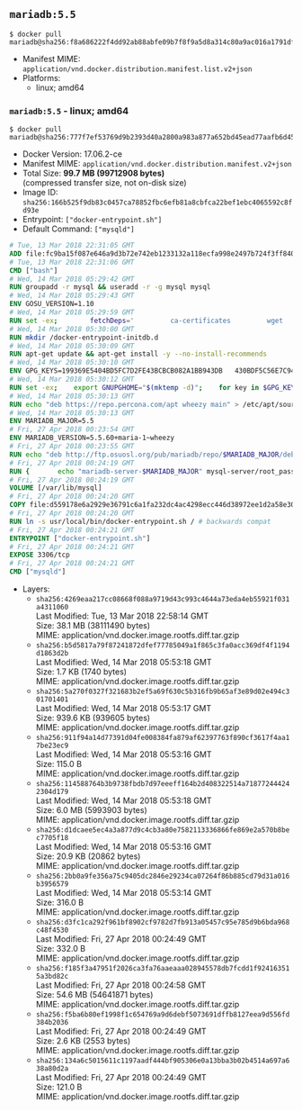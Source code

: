 ## `mariadb:5.5`

```console
$ docker pull mariadb@sha256:f8a686222f4dd92ab88abfe09b7f8f9a5d8a314c80a9ac016a1791dfa6a3dc58
```

-	Manifest MIME: `application/vnd.docker.distribution.manifest.list.v2+json`
-	Platforms:
	-	linux; amd64

### `mariadb:5.5` - linux; amd64

```console
$ docker pull mariadb@sha256:777f7ef53769d9b2393d40a2800a983a877a652bd45ead77aafb6d45e47b5e5f
```

-	Docker Version: 17.06.2-ce
-	Manifest MIME: `application/vnd.docker.distribution.manifest.v2+json`
-	Total Size: **99.7 MB (99712908 bytes)**  
	(compressed transfer size, not on-disk size)
-	Image ID: `sha256:166b525f9db83c0457ca78852fbc6efb81a8cbfca22bef1ebc4065592c8fd93e`
-	Entrypoint: `["docker-entrypoint.sh"]`
-	Default Command: `["mysqld"]`

```dockerfile
# Tue, 13 Mar 2018 22:31:05 GMT
ADD file:fc9ba15f087e646a9d3b72e742eb1233132a118ecfa998e2497b724f3ff84061 in / 
# Tue, 13 Mar 2018 22:31:06 GMT
CMD ["bash"]
# Wed, 14 Mar 2018 05:29:42 GMT
RUN groupadd -r mysql && useradd -r -g mysql mysql
# Wed, 14 Mar 2018 05:29:43 GMT
ENV GOSU_VERSION=1.10
# Wed, 14 Mar 2018 05:29:59 GMT
RUN set -ex; 		fetchDeps=' 		ca-certificates 		wget 	'; 	apt-get update; 	apt-get install -y --no-install-recommends $fetchDeps; 	rm -rf /var/lib/apt/lists/*; 		dpkgArch="$(dpkg --print-architecture | awk -F- '{ print $NF }')"; 	wget -O /usr/local/bin/gosu "https://github.com/tianon/gosu/releases/download/$GOSU_VERSION/gosu-$dpkgArch"; 	wget -O /usr/local/bin/gosu.asc "https://github.com/tianon/gosu/releases/download/$GOSU_VERSION/gosu-$dpkgArch.asc"; 		export GNUPGHOME="$(mktemp -d)"; 	gpg --keyserver ha.pool.sks-keyservers.net --recv-keys B42F6819007F00F88E364FD4036A9C25BF357DD4; 	gpg --batch --verify /usr/local/bin/gosu.asc /usr/local/bin/gosu; 	rm -r "$GNUPGHOME" /usr/local/bin/gosu.asc; 		chmod +x /usr/local/bin/gosu; 	gosu nobody true; 		apt-get purge -y --auto-remove $fetchDeps
# Wed, 14 Mar 2018 05:30:00 GMT
RUN mkdir /docker-entrypoint-initdb.d
# Wed, 14 Mar 2018 05:30:09 GMT
RUN apt-get update && apt-get install -y --no-install-recommends 		apt-transport-https ca-certificates 		pwgen 	&& rm -rf /var/lib/apt/lists/*
# Wed, 14 Mar 2018 05:30:10 GMT
ENV GPG_KEYS=199369E5404BD5FC7D2FE43BCBCB082A1BB943DB 	430BDF5C56E7C94E848EE60C1C4CBDCDCD2EFD2A 	4D1BB29D63D98E422B2113B19334A25F8507EFA5
# Wed, 14 Mar 2018 05:30:12 GMT
RUN set -ex; 	export GNUPGHOME="$(mktemp -d)"; 	for key in $GPG_KEYS; do 		gpg --keyserver ha.pool.sks-keyservers.net --recv-keys "$key"; 	done; 	gpg --export $GPG_KEYS > /etc/apt/trusted.gpg.d/mariadb.gpg; 	rm -r "$GNUPGHOME"; 	apt-key list
# Wed, 14 Mar 2018 05:30:13 GMT
RUN echo "deb https://repo.percona.com/apt wheezy main" > /etc/apt/sources.list.d/percona.list 	&& { 		echo 'Package: *'; 		echo 'Pin: release o=Percona Development Team'; 		echo 'Pin-Priority: 998'; 	} > /etc/apt/preferences.d/percona
# Wed, 14 Mar 2018 05:30:13 GMT
ENV MARIADB_MAJOR=5.5
# Fri, 27 Apr 2018 00:23:54 GMT
ENV MARIADB_VERSION=5.5.60+maria-1~wheezy
# Fri, 27 Apr 2018 00:23:55 GMT
RUN echo "deb http://ftp.osuosl.org/pub/mariadb/repo/$MARIADB_MAJOR/debian wheezy main" > /etc/apt/sources.list.d/mariadb.list 	&& { 		echo 'Package: *'; 		echo 'Pin: release o=MariaDB'; 		echo 'Pin-Priority: 999'; 	} > /etc/apt/preferences.d/mariadb
# Fri, 27 Apr 2018 00:24:19 GMT
RUN { 		echo "mariadb-server-$MARIADB_MAJOR" mysql-server/root_password password 'unused'; 		echo "mariadb-server-$MARIADB_MAJOR" mysql-server/root_password_again password 'unused'; 	} | debconf-set-selections 	&& apt-get update 	&& apt-get install -y 		"mariadb-server=$MARIADB_VERSION" 		percona-xtrabackup 		socat 	&& rm -rf /var/lib/apt/lists/* 	&& sed -ri 's/^user\s/#&/' /etc/mysql/my.cnf /etc/mysql/conf.d/* 	&& rm -rf /var/lib/mysql && mkdir -p /var/lib/mysql /var/run/mysqld 	&& chown -R mysql:mysql /var/lib/mysql /var/run/mysqld 	&& chmod 777 /var/run/mysqld 	&& find /etc/mysql/ -name '*.cnf' -print0 		| xargs -0 grep -lZE '^(bind-address|log)' 		| xargs -rt -0 sed -Ei 's/^(bind-address|log)/#&/' 	&& echo '[mysqld]\nskip-host-cache\nskip-name-resolve' > /etc/mysql/conf.d/docker.cnf
# Fri, 27 Apr 2018 00:24:19 GMT
VOLUME [/var/lib/mysql]
# Fri, 27 Apr 2018 00:24:20 GMT
COPY file:d559178e6a2929e36791c6a1fa232dc4ac4298ecc446d38972ee1d2a58e30621 in /usr/local/bin/ 
# Fri, 27 Apr 2018 00:24:20 GMT
RUN ln -s usr/local/bin/docker-entrypoint.sh / # backwards compat
# Fri, 27 Apr 2018 00:24:21 GMT
ENTRYPOINT ["docker-entrypoint.sh"]
# Fri, 27 Apr 2018 00:24:21 GMT
EXPOSE 3306/tcp
# Fri, 27 Apr 2018 00:24:21 GMT
CMD ["mysqld"]
```

-	Layers:
	-	`sha256:4269eaa217cc08668f088a9719d43c993c4644a73eda4eb55921f031a4311060`  
		Last Modified: Tue, 13 Mar 2018 22:58:14 GMT  
		Size: 38.1 MB (38111490 bytes)  
		MIME: application/vnd.docker.image.rootfs.diff.tar.gzip
	-	`sha256:b5d5817a79f87241872dfef77785049a1f865c3fa0acc369df4f1194d1863d2b`  
		Last Modified: Wed, 14 Mar 2018 05:53:18 GMT  
		Size: 1.7 KB (1740 bytes)  
		MIME: application/vnd.docker.image.rootfs.diff.tar.gzip
	-	`sha256:5a270f0327f321683b2ef5a69f630c5b316fb9b65af3e89d02e494c301701401`  
		Last Modified: Wed, 14 Mar 2018 05:53:17 GMT  
		Size: 939.6 KB (939605 bytes)  
		MIME: application/vnd.docker.image.rootfs.diff.tar.gzip
	-	`sha256:911f94a14d77391d04fe008384fa879af62397763f890cf3617f4aa17be23ec9`  
		Last Modified: Wed, 14 Mar 2018 05:53:16 GMT  
		Size: 115.0 B  
		MIME: application/vnd.docker.image.rootfs.diff.tar.gzip
	-	`sha256:114588764b3b9738fbdb7d97eeeff164b2d408322514a718772444242304d179`  
		Last Modified: Wed, 14 Mar 2018 05:53:18 GMT  
		Size: 6.0 MB (5993903 bytes)  
		MIME: application/vnd.docker.image.rootfs.diff.tar.gzip
	-	`sha256:d1dcaee5ec4a3a877d9c4cb3a80e7582113336866fe869e2a570b8bec7705f18`  
		Last Modified: Wed, 14 Mar 2018 05:53:16 GMT  
		Size: 20.9 KB (20862 bytes)  
		MIME: application/vnd.docker.image.rootfs.diff.tar.gzip
	-	`sha256:2bb0a9fe356a75c9405dc2846e29234ca07264f86b885cd79d31a016b3956579`  
		Last Modified: Wed, 14 Mar 2018 05:53:14 GMT  
		Size: 316.0 B  
		MIME: application/vnd.docker.image.rootfs.diff.tar.gzip
	-	`sha256:d3fc1ca292f961bf8902cf9782d7fb913a05457c95e785d9b6bda968c48f4530`  
		Last Modified: Fri, 27 Apr 2018 00:24:49 GMT  
		Size: 332.0 B  
		MIME: application/vnd.docker.image.rootfs.diff.tar.gzip
	-	`sha256:f185f3a47951f2026ca3fa76aaeaaa028945578db7fcdd1f924163515a3bd82c`  
		Last Modified: Fri, 27 Apr 2018 00:24:58 GMT  
		Size: 54.6 MB (54641871 bytes)  
		MIME: application/vnd.docker.image.rootfs.diff.tar.gzip
	-	`sha256:f5ba6b80ef1998f1c654769a9d6debf5073691dffb8127eea9d556fd384b2036`  
		Last Modified: Fri, 27 Apr 2018 00:24:49 GMT  
		Size: 2.6 KB (2553 bytes)  
		MIME: application/vnd.docker.image.rootfs.diff.tar.gzip
	-	`sha256:134a6c5015611c1197aadf444bf905306e0a13bba3b02b4514a697a638a80d2a`  
		Last Modified: Fri, 27 Apr 2018 00:24:49 GMT  
		Size: 121.0 B  
		MIME: application/vnd.docker.image.rootfs.diff.tar.gzip
